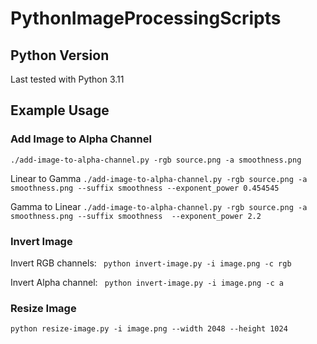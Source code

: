 # PythonImageProcessingScripts

## Python Version

Last tested with Python 3.11

## Example Usage

### Add Image to Alpha Channel
`./add-image-to-alpha-channel.py -rgb source.png -a smoothness.png`

Linear to Gamma
`./add-image-to-alpha-channel.py -rgb source.png -a smoothness.png --suffix smoothness --exponent_power 0.454545`

Gamma to Linear
`./add-image-to-alpha-channel.py -rgb source.png -a smoothness.png --suffix smoothness  --exponent_power 2.2`

### Invert Image

Invert RGB channels:
` python invert-image.py -i image.png -c rgb`

Invert Alpha channel:
` python invert-image.py -i image.png -c a`

### Resize Image
`python resize-image.py -i image.png --width 2048 --height 1024`